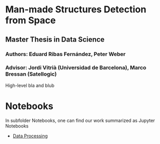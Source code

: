 # Man-made Structures Detection from Space

## Master Thesis in Data Science

### Authors: Eduard Ribas Fernández, Peter Weber

### Advisor: Jordi Vitrià (Universidad de Barcelona), Marco Bressan (Satellogic)

High-level bla and blub

# Notebooks

In subfolder Notebooks, one can find our work summarized as Jupyter Notebooks
* [Data Processing](Notebooks/data_processing_thesis.ipynb)



